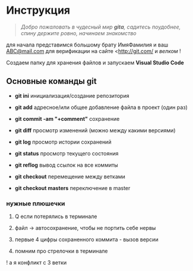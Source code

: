 # Инструкция

>*Добро пожаловать в чудесный мир **gitа**, садитесь поудобнее, спину держите ровно, начинаем знакомство*

для начала представимся большому брату ИмяФамилия и ваш <ABC@mail.com> для верификации на сайте <<http://git.com/> и *велком* !

Создаем папку для хранения файлов и запускаем **Visual Studio Code**

## Основные команды git
* **git ini**  инициализация/создание репозитория

* **git add** адресное/или общее добавление файла в проект (один раз)

* **git commit -am "+comment"** сохранение

* **git diff** просмотр изменений (можно между какими версиями)

* **git log** просмотр истории сохранений

* **git status** просмотр текущего состояния

* **git reflog** вывод ссылок на все коммиты

* **git checkout** перемещение между ветками

* **git checkout masters** переключение в master

### нужные плюшечки

1. Q если потерялись в терминале

2. файл -> автосохранение, чтобы не портить себе нервы

3. первые 4 цифры сохраненного коммита - вызов версии

4. помним про стрелочки в терминале

! а я конфликт с 3 ветки